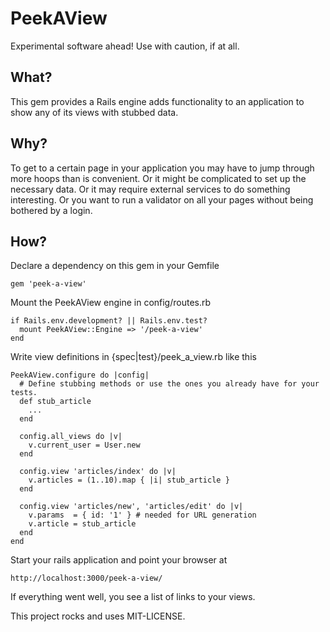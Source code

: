 # PeekAView

Experimental software ahead! Use with caution, if at all.

## What?

This gem provides a Rails engine adds functionality to an application
to show any of its views with stubbed data.

## Why?

To get to a certain page in your application you may have to jump
through more hoops than is convenient. Or it might be complicated to
set up the necessary data. Or it may require external services to do
something interesting. Or you want to run a validator on all your
pages without being bothered by a login.

## How?

Declare a dependency on this gem in your Gemfile

    gem 'peek-a-view'

Mount the PeekAView engine in config/routes.rb

    if Rails.env.development? || Rails.env.test?
      mount PeekAView::Engine => '/peek-a-view'
    end

Write view definitions in {spec|test}/peek_a_view.rb like this

    PeekAView.configure do |config|
      # Define stubbing methods or use the ones you already have for your tests.
      def stub_article
        ...
      end

      config.all_views do |v|
        v.current_user = User.new
      end

      config.view 'articles/index' do |v|
        v.articles = (1..10).map { |i| stub_article }
      end

      config.view 'articles/new', 'articles/edit' do |v|
        v.params  = { id: '1' } # needed for URL generation
        v.article = stub_article
      end
    end

Start your rails application and point your browser at

    http://localhost:3000/peek-a-view/

If everything went well, you see a list of links to your views.


This project rocks and uses MIT-LICENSE.
